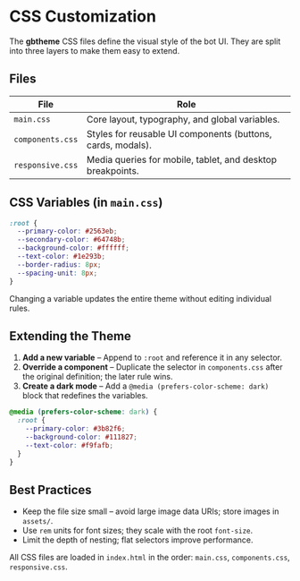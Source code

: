 # CSS Customization

The **gbtheme** CSS files define the visual style of the bot UI. They are split into three layers to make them easy to extend.

## Files

| File | Role |
|------|------|
| `main.css` | Core layout, typography, and global variables. |
| `components.css` | Styles for reusable UI components (buttons, cards, modals). |
| `responsive.css` | Media queries for mobile, tablet, and desktop breakpoints. |

## CSS Variables (in `main.css`)

```css
:root {
  --primary-color: #2563eb;
  --secondary-color: #64748b;
  --background-color: #ffffff;
  --text-color: #1e293b;
  --border-radius: 8px;
  --spacing-unit: 8px;
}
```

Changing a variable updates the entire theme without editing individual rules.

## Extending the Theme

1. **Add a new variable** – Append to `:root` and reference it in any selector.
2. **Override a component** – Duplicate the selector in `components.css` after the original definition; the later rule wins.
3. **Create a dark mode** – Add a `@media (prefers-color-scheme: dark)` block that redefines the variables.

```css
@media (prefers-color-scheme: dark) {
  :root {
    --primary-color: #3b82f6;
    --background-color: #111827;
    --text-color: #f9fafb;
  }
}
```

## Best Practices

* Keep the file size small – avoid large image data URIs; store images in `assets/`.
* Use `rem` units for font sizes; they scale with the root `font-size`.
* Limit the depth of nesting; flat selectors improve performance.

All CSS files are loaded in `index.html` in the order: `main.css`, `components.css`, `responsive.css`.
